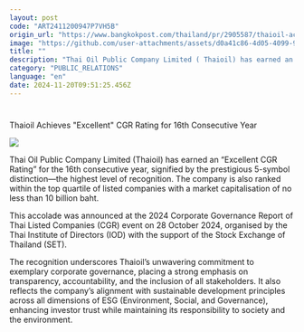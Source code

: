 ```yaml
---
layout: post
code: "ART2411200947P7VH5B"
origin_url: "https://www.bangkokpost.com/thailand/pr/2905587/thaioil-achieves-excellent-cgr-rating-for-16th-consecutive-year-"
image: "https://github.com/user-attachments/assets/d0a41c86-4d05-4099-9c0d-21bbc5d62ad1"
title: ""
description: "Thai Oil Public Company Limited ( Thaioil) has earned an “Excellent CGR Rating” for the 16th consecutive year, signified by the prestigious 5-symbol distinction—the highest level of recognition. The company is also ranked within the top quartile of listed companies with a market capitalisation of no less than 10 billion baht."
category: "PUBLIC_RELATIONS"
language: "en"
date: 2024-11-20T09:51:25.456Z
---
```


# 

Thaioil Achieves "Excellent" CGR Rating for 16th Consecutive Year

![](https://github.com/user-attachments/assets/82a6569b-19c5-4861-b5d2-ebba33749111)

Thai Oil Public Company Limited (Thaioil) has earned an “Excellent CGR Rating” for the 16th consecutive year, signified by the prestigious 5-symbol distinction—the highest level of recognition. The company is also ranked within the top quartile of listed companies with a market capitalisation of no less than 10 billion baht. 

This accolade was announced at the 2024 Corporate Governance Report of Thai Listed Companies (CGR) event on 28 October 2024, organised by the Thai Institute of Directors (IOD) with the support of the Stock Exchange of Thailand (SET). 

The recognition underscores Thaioil’s unwavering commitment to exemplary corporate governance, placing a strong emphasis on transparency, accountability, and the inclusion of all stakeholders. It also reflects the company’s alignment with sustainable development principles across all dimensions of ESG (Environment, Social, and Governance), enhancing investor trust while maintaining its responsibility to society and the environment.